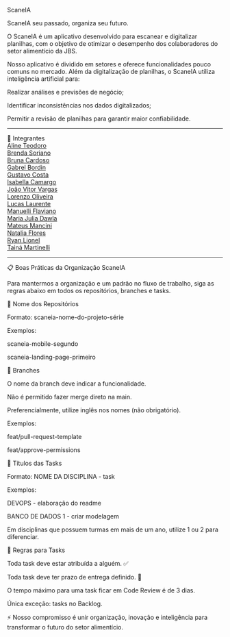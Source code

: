 ScaneIA

ScaneIA seu passado, organiza seu futuro.

O ScaneIA é um aplicativo desenvolvido para escanear e digitalizar planilhas, com o objetivo de otimizar o desempenho dos colaboradores do setor alimentício da JBS.

Nosso aplicativo é dividido em setores e oferece funcionalidades pouco comuns no mercado. Além da digitalização de planilhas, o ScaneIA utiliza inteligência artificial para:

Realizar análises e previsões de negócio;

Identificar inconsistências nos dados digitalizados;

Permitir a revisão de planilhas para garantir maior confiabilidade.

***

👥 Integrantes  
[Aline Teodoro](https://github.com/alineteodoro)  
[Brenda Soriano](https://github.com/brendasoriano)  
[Bruna Cardoso](https://github.com/BrunaCCardoso)  
[Gabrel Bordin](https://github.com/gabriel-c-bordin)  
[Gustavo Costa](https://github.com/GustavoCostaAM)  
[Isabella Camargo](https://github.com/Bellac009)  
[João Vitor Vargas](https://github.com/vitororo757)  
[Lorenzo Oliveira](https://github.com/LorenzoOliveira-git)  
[Lucas Laurente](https://github.com/Laurente64)  
[Manuelli Flaviano](https://github.com/manuellifla)  
[Maria Julia Dawla](https://github.com/MariaDawla)  
[Mateus Mancini](https://github.com/Mateus-MCA)  
[Natalia Flores](https://github.com/NataliaFlores05)  
[Ryan Lionel](https://github.com/RyanLionel)  
[Tainá Martinelli](https://github.com/Taina14m)  

***

📋 Boas Práticas da Organização ScaneIA

Para mantermos a organização e um padrão no fluxo de trabalho, siga as regras abaixo em todos os repositórios, branches e tasks.

📂 Nome dos Repositórios

Formato: scaneia-nome-do-projeto-série

Exemplos:

scaneia-mobile-segundo

scaneia-landing-page-primeiro

🌿 Branches

O nome da branch deve indicar a funcionalidade.

Não é permitido fazer merge direto na main.

Preferencialmente, utilize inglês nos nomes (não obrigatório).

Exemplos:

feat/pull-request-template

feat/approve-permissions

📝 Títulos das Tasks

Formato: NOME DA DISCIPLINA - task

Exemplos:

DEVOPS - elaboração do readme

BANCO DE DADOS 1 - criar modelagem

Em disciplinas que possuem turmas em mais de um ano, utilize 1 ou 2 para diferenciar.

📅 Regras para Tasks

Toda task deve estar atribuída a alguém. ✅

Toda task deve ter prazo de entrega definido. 📆

O tempo máximo para uma task ficar em Code Review é de 3 dias.

Única exceção: tasks no Backlog.

⚡ Nosso compromisso é unir organização, inovação e inteligência para transformar o futuro do setor alimentício.
